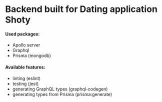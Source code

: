 # Backend built for Dating application Shoty

#### Used packages:

- Apollo server
- Graphql
- Prisma (mongodb)

#### Available features:

- linting (eslint)
- testing (jest)
- generating GraphQL types (graphql-codegen)
- generating types from Prisma (prisma:generate)
